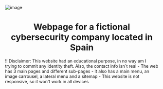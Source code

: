 ![image](https://github.com/darkhuo10/DAW2-WebInterfaces-CompanyWeb/assets/105634828/501e23a5-889b-4352-8201-ecd2da1d6a0e)
<h1 align="center">Webpage for a fictional cybersecurity company located in Spain</h1>
!! Disclaimer: This website had an educational purpose, in no way am I trying to commit any identity theft. Also, the contact info isn`t real
- The web has 3 main pages and different sub-pages
- It also has a main menu, an image carrousel, a lateral menu and a sitemap
- This website is not responsive, so it won't work in all devices
